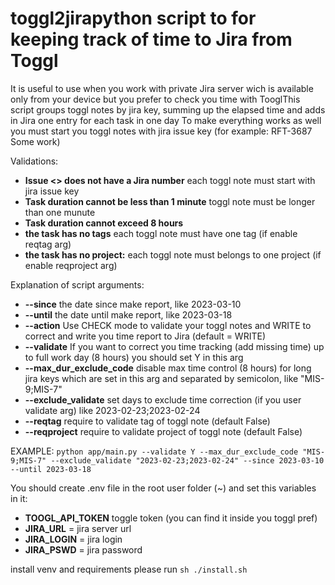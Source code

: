 # toggl2jirapython script to for keeping track of time to Jira from Toggl
It is useful to use when you work with private Jira server wich is available only from your device but you prefer to check you time with TooglThis script groups toggl notes by jira key, summing up the elapsed time and adds in Jira one entry for each task in one day
To make everything works as well you must start you toggl notes with jira issue key (for example: RFT-3687 Some work)

Validations:
+ **Issue <> does not have a Jira number** each toggl note must start with jira issue key
+ **Task duration cannot be less than 1 minute** toggl note must be longer than one munute
+ **Task duration cannot exceed 8 hours** 
+ **the task has no tags** each toggl note must have one tag (if enable reqtag arg)
+ **the task has no project:** each toggl note must belongs to one project (if enable reqproject arg)


Explanation of script arguments:
+ **--since** the date since make report, like 2023-03-10
+ **--until** the date until make report, like 2023-03-18
+ **--action** Use CHECK mode to validate your toggl notes and WRITE to correct and write you time report to Jira (default = WRITE)
+ **--validate** If you want to correct you time tracking (add missing time) up to full work day (8 hours) you should set Y in this arg
+ **--max_dur_exclude_code** disable max time control (8 hours) for long jira keys which are set in this arg and separated by semicolon, like "MIS-9;MIS-7"
+ **--exclude_validate** set days to exclude time correction (if you user validate arg) like 2023-02-23;2023-02-24
+ **--reqtag** require to validate tag of toggl note (default False)
+ **--reqproject** require to validate project of toggl note (default False)

EXAMPLE:
```python app/main.py --validate Y --max_dur_exclude_code "MIS-9;MIS-7" --exclude_validate "2023-02-23;2023-02-24" --since 2023-03-10 --until 2023-03-18```

 You should create .env file in the root user folder (~) and set this variables in it:
+ **TOOGL_API_TOKEN** toggle token (you can find it inside you toggl pref)
+ **JIRA_URL** = jira server url
+ **JIRA_LOGIN** = jira login
+ **JIRA_PSWD** = jira password

install venv and requirements please run ```sh ./install.sh```